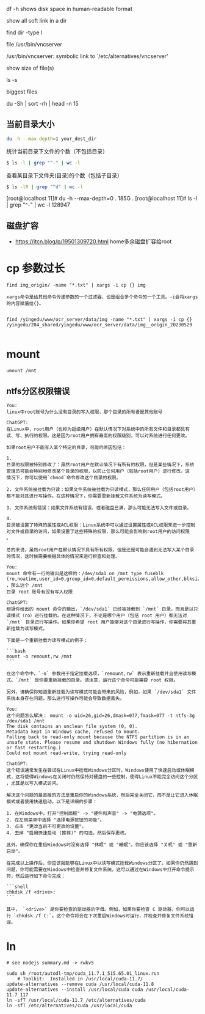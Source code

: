 

df -h shows disk space in human-readable format



show all soft link in a dir

  find dir -type l



file /usr/bin/vncserver

  /usr/bin/vncserver: symbolic link to `/etc/alternatives/vncserver'



show size of file(s)

  ls -s



biggest files

  du -Sh | sort -rh | head -n 15



## 当前目录大小



```bash
du -h --max-depth=1 your_dest_dir
```



统计当前目录下文件的个数（不包括目录）

```bash
$ ls -l | grep "^-" | wc -l
```



查看某目录下文件夹(目录)的个数（包括子目录）

```bash
$ ls -lR | grep "^d" | wc -l
```



[root@localhost 11]# du -h --max-depth=0 .
185G	.
[root@localhost 11]# ls -l | grep "^-" | wc -l
128947



## 磁盘扩容

- https://itcn.blog/p/19501309720.html home多余磁盘扩容给root





# cp 参数过长

```
find img_origin/ -name "*.txt" | xargs -i cp {} img

xargs命令是给其他命令传递参数的一个过滤器，也是组合多个命令的一个工具。-i会将xargs的内容赋值给{}。


find /yingedu/www/ocr_server/data/img -name "*.txt" | xargs -i cp {} /yingedu/204_shared/yingedu/www/ocr_server/data/img__origin_20230529


```



# mount

```
umount /mnt

```

## ntfs分区权限错误 

```
You:
linux中root账号为什么没有目录的写入权限，那个目录的所有者是其他账号

ChatGPT:
在Linux中，root用户（也称为超级用户）在默认情况下对系统中的所有文件和目录都具有读、写、执行的权限。这是因为root用户拥有最高的权限级别，可以对系统进行任何更改。   

如果root用户不能写入某个特定的目录，可能的原因包括：

1. 
目录的权限被特别修改了：虽然root用户在默认情况下有所有的权限，但是某些情况下，系统管理员可能会特别地修改某个目录的权限，以防止任何用户（包括root用户）进行修改。这
情况下，你可以使用`chmod`命令修改这个目录的权限。

2. 文件系统被挂载为只读：如果文件系统被挂载为只读模式，那么任何用户（包括root用户）都不能对其进行写操作。在这种情况下，你需要重新挂载文件系统为读写模式。

3. 文件系统有错误：如果文件系统有错误，或者磁盘已满，那么可能无法写入文件或目录。

4. 
目录被设置了特殊的属性或ACL权限：Linux系统中可以通过设置属性或ACL权限来进一步控制对文件或目录的访问，如果设置了这些特殊的权限，那么可能会影响到root用户的访问权限 
。

总的来说，虽然root用户在默认情况下具有所有权限，但是还是可能会遇到无法写入某个目录的情况，这时候需要根据具体的情况来进行排查和处理。

You:
mount 命令有一行的输出是这样的：/dev/sda1 on /mnt type fuseblk (ro,noatime,user_id=0,group_id=0,default_permissions,allow_other,blksize=4096)  ，那么这个 /mnt    
目录 root 账号有没有写入权限

ChatGPT:
根据你给出的 mount 命令的输出，`/dev/sda1` 已经被挂载到 `/mnt` 目录，而且是以只读模式（ro）进行挂载的。在这种情况下，不论是哪个用户（包括 root 用户）都无法对     
`/mnt` 目录进行写操作。如果你希望 root 用户能够对这个目录进行写操作，你需要将其重新挂载为读写模式。

下面是一个重新挂载为读写模式的例子：

​```bash
mount -o remount,rw /mnt
​```

在这个命令中，`-o` 参数用于指定挂载选项，`remount,rw` 表示重新挂载并且使用读写模式。`/mnt` 是你要重新挂载的目录。请注意，运行这个命令可能需要 root 权限。

另外，请确保你知道重新挂载为读写模式可能会带来的风险，例如，如果 `/dev/sda1` 文件系统本身存在问题，那么进行写操作可能会导致数据丢失。

You:
这个问题怎么解决： mount -o uid=26,gid=26,dmask=077,fmask=077 -t ntfs-3g /dev/sda1 /mnt
The disk contains an unclean file system (0, 0).
Metadata kept in Windows cache, refused to mount.
Falling back to read-only mount because the NTFS partition is in an
unsafe state. Please resume and shutdown Windows fully (no hibernation
or fast restarting.)
Could not mount read-write, trying read-only

ChatGPT:
这个错误通常发生在尝试在Linux中挂载Windows分区时。Windows使用了快速启动或休眠模式，这将使得Windows在关闭时仍然保持对硬盘的一些控制，使得Linux不能完全访问这个分区 
，尤其是以写入模式访问。

解决这个问题的最直接的方法是重启你的Windows系统，然后完全关闭它，而不是让它进入休眠模式或者使用快速启动。以下是详细的步骤：

1. 在Windows中，打开"控制面板" -> "硬件和声音" -> "电源选项"。
2. 在左侧菜单中选择 "选择电源按钮的功能"。
3. 点击 "更改当前不可更改的设置"。
4. 去掉 "启用快速启动 (推荐)" 的勾选，然后保存更改。

此外，确保你在重启Windows时没有选择 "休眠" 或 "睡眠"。你应该选择 "关机" 或 "重新启动"。

在完成以上操作后，你应该就能够在Linux中以读写模式挂载Windows分区了。如果你仍然遇到问题，你可能需要在Windows中检查并修复文件系统。这可以通过在Windows中打开命令提示
符，然后运行如下命令完成：

​```shell
chkdsk /f <drive>:
​```

其中， `<drive>` 是你要检查的驱动器的字母。例如，如果你要检查 C 驱动器，你可以运行 `chkdsk /f C:`。这个命令将会在下次重启Windows时运行，并检查并修复文件系统错误。
```



# ln

```
# see nodejs summary.md -> rwkv5

sudo sh /root/autodl-tmp/cuda_11.7.1_515.65.01_linux.run
	# Toolkit:  Installed in /usr/local/cuda-11.7/
update-alternatives --remove cuda /usr/local/cuda-11.8
update-alternatives --install /usr/local/cuda cuda /usr/local/cuda-11.7 117
ln -sfT /usr/local/cuda-11.7 /etc/alternatives/cuda
ln -sfT /etc/alternatives/cuda /usr/local/cuda
```



